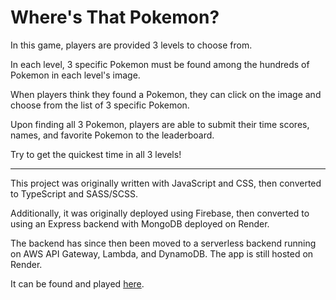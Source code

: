 # Where's That Pokemon?

In this game, players are provided 3 levels to choose from.

In each level, 3 specific Pokemon must be found among the hundreds of Pokemon in each level's image.

When players think they found a Pokemon, they can click on the image and choose from the list of 3 specific Pokemon.

Upon finding all 3 Pokemon, players are able to submit their time scores, names, and favorite Pokemon to the leaderboard.

Try to get the quickest time in all 3 levels!

---

This project was originally written with JavaScript and CSS, then converted to TypeScript and SASS/SCSS.

Additionally, it was originally deployed using Firebase, then converted to using an Express backend with MongoDB deployed on Render.

The backend has since then been moved to a serverless backend running on AWS API Gateway, Lambda, and DynamoDB. The app is still hosted on Render.

It can be found and played [here](https://waldo-frontend.onrender.com/).
